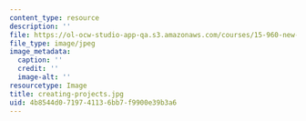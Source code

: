 ```yaml
---
content_type: resource
description: ''
file: https://ol-ocw-studio-app-qa.s3.amazonaws.com/courses/15-960-new-executive-thinking-social-impact-technology-projects-fall-2017-spring-2018/4b8544d0719741136bb7f9900e39b3a6_creating-projects.jpg
file_type: image/jpeg
image_metadata:
  caption: ''
  credit: ''
  image-alt: ''
resourcetype: Image
title: creating-projects.jpg
uid: 4b8544d0-7197-4113-6bb7-f9900e39b3a6
---
```

